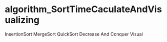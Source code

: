 # algorithm_SortTimeCaculateAndVisualizing
InsertionSort MergeSort QuickSort Decrease And Conquer Visual
